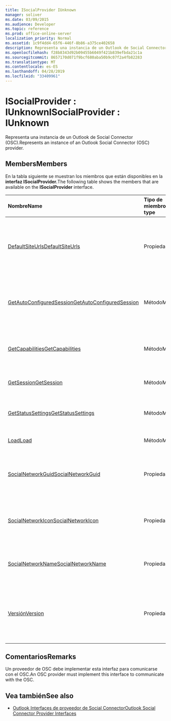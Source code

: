 ```yaml
---
title: ISocialProvider IUnknown
manager: soliver
ms.date: 03/09/2015
ms.audience: Developer
ms.topic: reference
ms.prod: office-online-server
localization_priority: Normal
ms.assetid: 1c9f4dd4-65f6-446f-8b86-a375ce402658
description: Representa una instancia de un Outlook de Social Connector (OSC).
ms.openlocfilehash: f28b8343d92b09455b6049f421b839efbda21c1a
ms.sourcegitcommit: 8657170d071f9bcf680aba50b9c07f2a4fb82283
ms.translationtype: MT
ms.contentlocale: es-ES
ms.lasthandoff: 04/28/2019
ms.locfileid: "33409961"
---
```

# <a name="isocialprovider--iunknown"></a><span data-ttu-id="ffcf6-103">ISocialProvider : IUnknown</span><span class="sxs-lookup"><span data-stu-id="ffcf6-103">ISocialProvider : IUnknown</span></span>

<span data-ttu-id="ffcf6-104">Representa una instancia de un Outlook de Social Connector (OSC).</span><span class="sxs-lookup"><span data-stu-id="ffcf6-104">Represents an instance of an Outlook Social Connector (OSC) provider.</span></span>
  
## <a name="members"></a><span data-ttu-id="ffcf6-105">Members</span><span class="sxs-lookup"><span data-stu-id="ffcf6-105">Members</span></span>

<span data-ttu-id="ffcf6-106">En la tabla siguiente se muestran los miembros que están disponibles en la **interfaz ISocialProvider.**</span><span class="sxs-lookup"><span data-stu-id="ffcf6-106">The following table shows the members that are available on the **ISocialProvider** interface.</span></span> 
  
|<span data-ttu-id="ffcf6-107">**Nombre**</span><span class="sxs-lookup"><span data-stu-id="ffcf6-107">**Name**</span></span>|<span data-ttu-id="ffcf6-108">**Tipo de miembro**</span><span class="sxs-lookup"><span data-stu-id="ffcf6-108">**Member type**</span></span>|<span data-ttu-id="ffcf6-109">**Descripción**</span><span class="sxs-lookup"><span data-stu-id="ffcf6-109">**Description**</span></span>|
|:-----|:-----|:-----|
|[<span data-ttu-id="ffcf6-110">DefaultSiteUrls</span><span class="sxs-lookup"><span data-stu-id="ffcf6-110">DefaultSiteUrls</span></span>](isocialprovider-defaultsiteurls.md) <br/> |<span data-ttu-id="ffcf6-111">Propiedad</span><span class="sxs-lookup"><span data-stu-id="ffcf6-111">Property</span></span>  <br/> |<span data-ttu-id="ffcf6-112">Devuelve una matriz de cadenas que especifican direcciones URL de sitio para el proveedor de OSC.</span><span class="sxs-lookup"><span data-stu-id="ffcf6-112">Returns an array of strings that specify site URLs for the OSC provider.</span></span>  <br/> |
|[<span data-ttu-id="ffcf6-113">GetAutoConfiguredSession</span><span class="sxs-lookup"><span data-stu-id="ffcf6-113">GetAutoConfiguredSession</span></span>](isocialprovider-getautoconfiguredsession.md) <br/> |<span data-ttu-id="ffcf6-114">Método</span><span class="sxs-lookup"><span data-stu-id="ffcf6-114">Method</span></span>  <br/> |<span data-ttu-id="ffcf6-115">Obtiene una interfaz [ISocialSession](isocialsessioniunknown.md) configurada automáticamente.</span><span class="sxs-lookup"><span data-stu-id="ffcf6-115">Gets an automatically configured [ISocialSession](isocialsessioniunknown.md) interface.</span></span>  <br/> |
|[<span data-ttu-id="ffcf6-116">GetCapabilities</span><span class="sxs-lookup"><span data-stu-id="ffcf6-116">GetCapabilities</span></span>](isocialprovider-getcapabilities.md) <br/> |<span data-ttu-id="ffcf6-117">Método</span><span class="sxs-lookup"><span data-stu-id="ffcf6-117">Method</span></span>  <br/> |<span data-ttu-id="ffcf6-118">Obtiene una cadena que describe las capacidades del proveedor.</span><span class="sxs-lookup"><span data-stu-id="ffcf6-118">Gets a string that describes provider capabilities.</span></span>  <br/> |
|[<span data-ttu-id="ffcf6-119">GetSession</span><span class="sxs-lookup"><span data-stu-id="ffcf6-119">GetSession</span></span>](isocialprovider-getsession.md) <br/> |<span data-ttu-id="ffcf6-120">Método</span><span class="sxs-lookup"><span data-stu-id="ffcf6-120">Method</span></span>  <br/> |<span data-ttu-id="ffcf6-121">Obtiene una [interfaz ISocialSession.](isocialsessioniunknown.md)</span><span class="sxs-lookup"><span data-stu-id="ffcf6-121">Gets an [ISocialSession](isocialsessioniunknown.md) interface.</span></span>  <br/> |
|[<span data-ttu-id="ffcf6-122">GetStatusSettings</span><span class="sxs-lookup"><span data-stu-id="ffcf6-122">GetStatusSettings</span></span>](isocialprovider-getstatussettings.md) <br/> |<span data-ttu-id="ffcf6-123">Método</span><span class="sxs-lookup"><span data-stu-id="ffcf6-123">Method</span></span>  <br/> |<span data-ttu-id="ffcf6-124">Actualmente, este método no es compatible.</span><span class="sxs-lookup"><span data-stu-id="ffcf6-124">This method is currently not supported.</span></span>  <br/> |
|[<span data-ttu-id="ffcf6-125">Load</span><span class="sxs-lookup"><span data-stu-id="ffcf6-125">Load</span></span>](isocialprovider-load.md) <br/> |<span data-ttu-id="ffcf6-126">Método</span><span class="sxs-lookup"><span data-stu-id="ffcf6-126">Method</span></span>  <br/> |<span data-ttu-id="ffcf6-127">Inicializa el proveedor de OSC.</span><span class="sxs-lookup"><span data-stu-id="ffcf6-127">Initializes the OSC provider.</span></span>  <br/> |
|[<span data-ttu-id="ffcf6-128">SocialNetworkGuid</span><span class="sxs-lookup"><span data-stu-id="ffcf6-128">SocialNetworkGuid</span></span>](isocialprovider-socialnetworkguid.md) <br/> |<span data-ttu-id="ffcf6-129">Propiedad</span><span class="sxs-lookup"><span data-stu-id="ffcf6-129">Property</span></span>  <br/> |<span data-ttu-id="ffcf6-130">Devuelve un GUID que representa un identificador único para la red social.</span><span class="sxs-lookup"><span data-stu-id="ffcf6-130">Returns a GUID that represents a unique identifier for the social network.</span></span>  <br/> |
|[<span data-ttu-id="ffcf6-131">SocialNetworkIcon</span><span class="sxs-lookup"><span data-stu-id="ffcf6-131">SocialNetworkIcon</span></span>](isocialprovider-socialnetworkicon.md) <br/> |<span data-ttu-id="ffcf6-132">Propiedad</span><span class="sxs-lookup"><span data-stu-id="ffcf6-132">Property</span></span>  <br/> |<span data-ttu-id="ffcf6-133">Devuelve una matriz de bytes que representa el icono de la red social.</span><span class="sxs-lookup"><span data-stu-id="ffcf6-133">Returns an array of bytes that represents the icon for the social network.</span></span>  <br/> |
|[<span data-ttu-id="ffcf6-134">SocialNetworkName</span><span class="sxs-lookup"><span data-stu-id="ffcf6-134">SocialNetworkName</span></span>](isocialprovider-socialnetworkname.md) <br/> |<span data-ttu-id="ffcf6-135">Propiedad</span><span class="sxs-lookup"><span data-stu-id="ffcf6-135">Property</span></span>  <br/> |<span data-ttu-id="ffcf6-136">Devuelve una cadena que representa el nombre de la red social.</span><span class="sxs-lookup"><span data-stu-id="ffcf6-136">Returns a string that represents the social network name.</span></span>  <br/> |
|[<span data-ttu-id="ffcf6-137">Versión</span><span class="sxs-lookup"><span data-stu-id="ffcf6-137">Version</span></span>](isocialprovider-version.md) <br/> |<span data-ttu-id="ffcf6-138">Propiedad</span><span class="sxs-lookup"><span data-stu-id="ffcf6-138">Property</span></span>  <br/> |<span data-ttu-id="ffcf6-139">Devuelve una cadena que representa el número de versión del proveedor de esta red social.</span><span class="sxs-lookup"><span data-stu-id="ffcf6-139">Returns a string that represents the version number of the provider for this social network.</span></span>  <br/> |
   
## <a name="remarks"></a><span data-ttu-id="ffcf6-140">Comentarios</span><span class="sxs-lookup"><span data-stu-id="ffcf6-140">Remarks</span></span>

<span data-ttu-id="ffcf6-141">Un proveedor de OSC debe implementar esta interfaz para comunicarse con el OSC.</span><span class="sxs-lookup"><span data-stu-id="ffcf6-141">An OSC provider must implement this interface to communicate with the OSC.</span></span>
  
## <a name="see-also"></a><span data-ttu-id="ffcf6-142">Vea también</span><span class="sxs-lookup"><span data-stu-id="ffcf6-142">See also</span></span>

- [<span data-ttu-id="ffcf6-143">Outlook Interfaces de proveedor de Social Connector</span><span class="sxs-lookup"><span data-stu-id="ffcf6-143">Outlook Social Connector Provider Interfaces</span></span>](outlook-social-connector-provider-interfaces.md)

